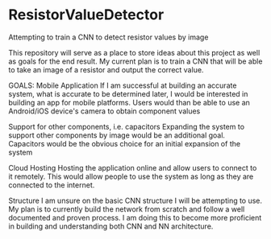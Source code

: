 # ResistorValueDetector
Attempting to train a CNN to detect resistor values by image

This repository will serve as a place to store ideas about this project as well as goals for the end result.
My current plan is to train a CNN that will be able to take an image of a resistor and output the correct value.

GOALS:
Mobile Application
If I am successful at building an accurate system, what is accurate to be determined later, I would be interested
in building an app for mobile platforms. Users would than be able to use an Android/iOS device's camera to obtain 
component values

Support for other components, i.e. capacitors
Expanding the system to support other components by image would be an additional goal. Capacitors would be the
obvious choice for an initial expansion of the system

Cloud Hosting
Hosting the application online and allow users to connect to it remotely. This would allow people to use the system as long as they are connected to the internet.

Structure
I am unsure on the basic CNN structure I will be attempting to use. My plan is to currently build the network 
from scratch and follow a well documented and proven process. I am doing this to become more proficient in building 
and understanding both CNN and NN architecture.
